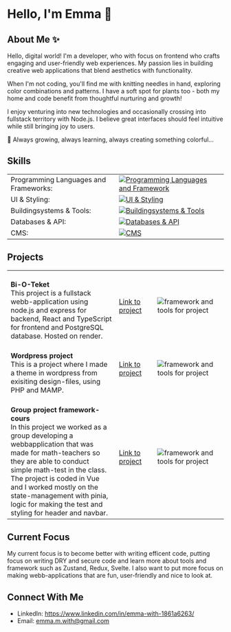 # Hello, I'm Emma 👋

## About Me ✨
Hello, digital world! I'm a developer, who with focus on frontend who crafts engaging and user-friendly web experiences. My passion lies in building creative web applications that blend aesthetics with functionality.

When I'm not coding, you'll find me with knitting needles in hand, exploring color combinations and patterns. I have a soft spot for plants too - both my home and code benefit from thoughtful nurturing and growth!

I enjoy venturing into new technologies and occasionally crossing into fullstack territory with Node.js. I believe great interfaces should feel intuitive while still bringing joy to users.

🌱 Always growing, always learning, always creating something colorful...

## Skills
<table>
  <tr>
    <td align="left" width="50%">
      Programming Languages and Frameworks:
    </td>
    <td align="left" width="50%">
      <a href="https://skillicons.dev">
        <img src="https://skillicons.dev/icons?i=ts,js,php,vue,react,nodejs,nextjs,express" alt="Programming Languages and Framework">
      </a>
    </td>
  </tr>
  <tr>
    <td align="left">
      UI & Styling:
    </td>
    <td align="left">
      <a href="https://skillicons.dev">
        <img src="https://skillicons.dev/icons?i=css,tailwind,figma,emotion,styledcomponents" alt=" UI & Styling">
      </a>
    </td>
  </tr>
  <tr>
    <td align="left">
      Buildingsystems & Tools:
    </td>
    <td align="left">
      <a href="https://skillicons.dev">
        <img src="https://skillicons.dev/icons?i=vite,git" alt="Buildingsystems & Tools">
      </a>
    </td>
  </tr>
  <tr>
    <td align="left">
      Databases & API:
    </td>
    <td align="left">
      <a href="https://skillicons.dev">
        <img src="https://skillicons.dev/icons?i=graphql,postgres,sqlite" alt="Databases & API">
      </a>
    </td>
  </tr>
  <tr>
      <tr>
    <td align="left">
     CMS:
    </td>
    <td align="left">
      <a href="https://skillicons.dev">
        <img src="https://skillicons.dev/icons?i=wordpress" alt="CMS">
      </a>
    </td>
  </tr>
</table>

## Projects
<table>
  <tr>
    <td align="left" width="50%">
        <br />
        <b>Bi-O-Teket</b>
      <br />
     This project is a fullstack webb-application using node.js and express for backend, React and TypeScript for frontend and PostgreSQL database. Hosted on render.</td>
      <td><a href="https://github.com/emmwi/Bioteket-Visuals">Link to project</a></td>
     <td>
       <img src="https://skillicons.dev/icons?i=postgres,react,ts,emotion,vite,express,nodejs,tailwind" alt="framework and tools for project">
    </td>
  </tr>
  <tr>
    <td align="left">
             <br />
        <b>Wordpress project</b>
      </a>
      <br />
      This is a project where I made a theme in wordpress from exisiting design-files, using PHP and MAMP.
    </td>
     <td> <a href="https://github.com/emmwi/Wordpress-school-project">Link to project</a></td>
    <td>
       <img src="https://skillicons.dev/icons?i=wordpress,php,mysql" alt="framework and tools for project">
    </td>
  </tr>
  <tr>
    <td align="left" width="50%">      
        <br />
        <b>Group project framework-cours</b>
      </a>
      <br />
      In this project we worked as a group developing a webbapplication that was made for math-teachers so they are able to conduct simple math-test in the class.
      The project is coded in Vue and I worked mostly on the state-management with pinia, logic for making the test and styling for header and navbar. 
    </td>
    <td><a href="https://github.com/emmwi/Group-Project-Vue">Link to project</a></td>
    <td>
       <img src="https://skillicons.dev/icons?i=vue,js" alt="framework and tools for project">
    </td>
  </tr>
  
  
</table>

## Current Focus
My current focus is to become better with writing efficent code, putting focus on writing DRY and secure code and learn more about tools and framework such as Zustand, Redux, Svelte. I also want to put more focus on making webb-applications that are fun, user-friendly and nice to look at.

## Connect With Me
- LinkedIn: https://www.linkedin.com/in/emma-with-1861a6263/
- Email: emma.m.with@gmail.com


